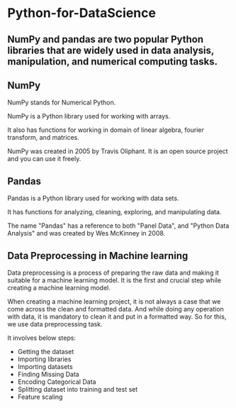 # Python-for-DataScience

## NumPy and pandas are two popular Python libraries that are widely used in data analysis, manipulation, and numerical computing tasks.

## NumPy

NumPy stands for Numerical Python.

NumPy is a Python library used for working with arrays.

It also has functions for working in domain of linear algebra, fourier transform, and matrices.

NumPy was created in 2005 by Travis Oliphant. It is an open source project and you can use it freely.

## Pandas

Pandas is a Python library used for working with data sets.

It has functions for analyzing, cleaning, exploring, and manipulating data.

The name "Pandas" has a reference to both "Panel Data", and "Python Data Analysis" and was created by Wes McKinney in 2008.

## Data Preprocessing in Machine learning

Data preprocessing is a process of preparing the raw data and making it suitable for a machine learning model. It is the first and crucial step while creating a machine learning model.

When creating a machine learning project, it is not always a case that we come across the clean and formatted data. And while doing any operation with data, it is mandatory to clean it and put in a formatted way. So for this, we use data preprocessing task.

It involves below steps:

* Getting the dataset
* Importing libraries
* Importing datasets
* Finding Missing Data
* Encoding Categorical Data
* Splitting dataset into training and test set
* Feature scaling

